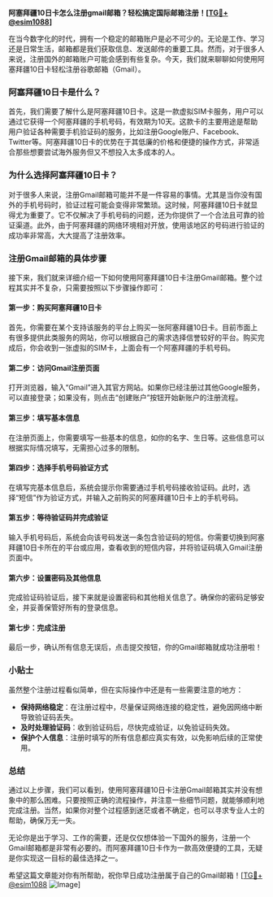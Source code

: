 **阿塞拜疆10日卡怎么注册gmail邮箱？轻松搞定国际邮箱注册！[[TG💪+ @esim1088](https://t.me/s/esim1088)]**

在当今数字化的时代，拥有一个稳定的邮箱账户是必不可少的。无论是工作、学习还是日常生活，邮箱都是我们获取信息、发送邮件的重要工具。然而，对于很多人来说，注册国外的邮箱账户可能会感到有些复杂。今天，我们就来聊聊如何使用阿塞拜疆10日卡轻松注册谷歌邮箱（Gmail）。

### 阿塞拜疆10日卡是什么？

首先，我们需要了解什么是阿塞拜疆10日卡。这是一款虚拟SIM卡服务，用户可以通过它获得一个阿塞拜疆的手机号码，有效期为10天。这款卡的主要用途是帮助用户验证各种需要手机验证码的服务，比如注册Google账户、Facebook、Twitter等。阿塞拜疆10日卡的优势在于其低廉的价格和便捷的操作方式，非常适合那些想要尝试海外服务但又不想投入太多成本的人。

### 为什么选择阿塞拜疆10日卡？

对于很多人来说，注册Gmail邮箱可能并不是一件容易的事情。尤其是当你没有国外的手机号码时，验证过程可能会变得非常繁琐。这时候，阿塞拜疆10日卡就显得尤为重要了。它不仅解决了手机号码的问题，还为你提供了一个合法且可靠的验证渠道。此外，由于阿塞拜疆的网络环境相对开放，使用该地区的号码进行验证的成功率非常高，大大提高了注册效率。

### 注册Gmail邮箱的具体步骤

接下来，我们就来详细介绍一下如何使用阿塞拜疆10日卡注册Gmail邮箱。整个过程其实并不复杂，只需要按照以下步骤操作即可：

#### 第一步：购买阿塞拜疆10日卡

首先，你需要在某个支持该服务的平台上购买一张阿塞拜疆10日卡。目前市面上有很多提供此类服务的网站，你可以根据自己的需求选择信誉较好的平台。购买完成后，你会收到一张虚拟的SIM卡，上面会有一个阿塞拜疆的手机号码。

#### 第二步：访问Gmail注册页面

打开浏览器，输入“Gmail”进入其官方网站。如果你已经注册过其他Google服务，可以直接登录；如果没有，则点击“创建账户”按钮开始新账户的注册流程。

#### 第三步：填写基本信息

在注册页面上，你需要填写一些基本的信息，如你的名字、生日等。这些信息可以根据实际情况填写，无需担心过多的限制。

#### 第四步：选择手机号码验证方式

在填写完基本信息后，系统会提示你需要通过手机号码接收验证码。此时，选择“短信”作为验证方式，并输入之前购买的阿塞拜疆10日卡上的手机号码。

#### 第五步：等待验证码并完成验证

输入手机号码后，系统会向该号码发送一条包含验证码的短信。你需要切换到阿塞拜疆10日卡所在的平台或应用，查看收到的短信内容，并将验证码填入Gmail注册页面中。

#### 第六步：设置密码及其他信息

完成验证码验证后，接下来就是设置密码和其他相关信息了。确保你的密码足够安全，并妥善保管好所有的登录信息。

#### 第七步：完成注册

最后一步，确认所有信息无误后，点击提交按钮，你的Gmail邮箱就成功注册啦！

### 小贴士

虽然整个注册过程看似简单，但在实际操作中还是有一些需要注意的地方：

- **保持网络稳定**：在注册过程中，尽量保证网络连接的稳定性，避免因网络中断导致验证码丢失。
- **及时处理验证码**：收到验证码后，尽快完成验证，以免验证码失效。
- **保护个人信息**：注册时填写的所有信息都应真实有效，以免影响后续的正常使用。

### 总结

通过以上步骤，我们可以看到，使用阿塞拜疆10日卡注册Gmail邮箱其实并没有想象中的那么困难。只要按照正确的流程操作，并注意一些细节问题，就能够顺利地完成注册。当然，如果你对整个过程感到迷茫或者不确定，也可以寻求专业人士的帮助，确保万无一失。

无论你是出于学习、工作的需要，还是仅仅想体验一下国外的服务，注册一个Gmail邮箱都是非常有必要的。而阿塞拜疆10日卡作为一款高效便捷的工具，无疑是你实现这一目标的最佳选择之一。

希望这篇文章能对你有所帮助，祝你早日成功注册属于自己的Gmail邮箱！[[TG💪+ @esim1088](https://t.me/s/esim1088) ![Image](https://i.postimg.cc/4NQfJmqS/Snipaste-2025-05-13-00-14-12.png)]